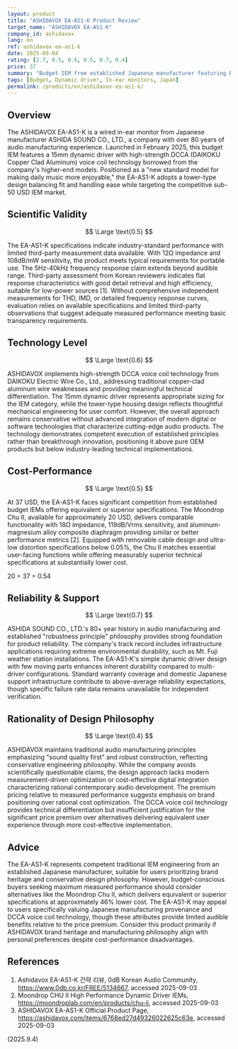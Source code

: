 ```yaml
---
layout: product
title: "ASHIDAVOX EA-AS1-K Product Review"
target_name: "ASHIDAVOX EA-AS1-K"
company_id: ashidavox
lang: en
ref: ashidavox-ea-as1-k
date: 2025-09-04
rating: [2.7, 0.5, 0.6, 0.5, 0.7, 0.4]
price: 37
summary: "Budget IEM from established Japanese manufacturer featuring DCCA voice coil technology, but faces strong competition from more cost-effective alternatives with equivalent or superior measured performance."
tags: [Budget, Dynamic driver, In-ear monitors, Japan]
permalink: /products/en/ashidavox-ea-as1-k/
---
```

## Overview

The ASHIDAVOX EA-AS1-K is a wired in-ear monitor from Japanese manufacturer ASHIDA SOUND CO., LTD., a company with over 80 years of audio manufacturing experience. Launched in February 2025, this budget IEM features a 15mm dynamic driver with high-strength DCCA (DAIKOKU Copper Clad Aluminum) voice coil technology borrowed from the company's higher-end models. Positioned as a "new standard model for making daily music more enjoyable," the EA-AS1-K adopts a tower-type design balancing fit and handling ease while targeting the competitive sub-50 USD IEM market.

## Scientific Validity

$$ \Large \text{0.5} $$

The EA-AS1-K specifications indicate industry-standard performance with limited third-party measurement data available. With 12Ω impedance and 108dB/mW sensitivity, the product meets typical requirements for portable use. The 5Hz-40kHz frequency response claim extends beyond audible range. Third-party assessment from Korean reviewers indicates flat response characteristics with good detail retrieval and high efficiency, suitable for low-power sources [1]. Without comprehensive independent measurements for THD, IMD, or detailed frequency response curves, evaluation relies on available specifications and limited third-party observations that suggest adequate measured performance meeting basic transparency requirements.

## Technology Level

$$ \Large \text{0.6} $$

ASHIDAVOX implements high-strength DCCA voice coil technology from DAIKOKU Electric Wire Co., Ltd., addressing traditional copper-clad aluminum wire weaknesses and providing meaningful technical differentiation. The 15mm dynamic driver represents appropriate sizing for the IEM category, while the tower-type housing design reflects thoughtful mechanical engineering for user comfort. However, the overall approach remains conservative without advanced integration of modern digital or software technologies that characterize cutting-edge audio products. The technology demonstrates competent execution of established principles rather than breakthrough innovation, positioning it above pure OEM products but below industry-leading technical implementations.

## Cost-Performance

$$ \Large \text{0.5} $$

At 37 USD, the EA-AS1-K faces significant competition from established budget IEMs offering equivalent or superior specifications. The Moondrop Chu II, available for approximately 20 USD, delivers comparable functionality with 18Ω impedance, 119dB/Vrms sensitivity, and aluminum-magnesium alloy composite diaphragm providing similar or better performance metrics [2]. Equipped with removable cable design and ultra-low distortion specifications below 0.05%, the Chu II matches essential user-facing functions while offering measurably superior technical specifications at substantially lower cost.

20 ÷ 37 = 0.54

## Reliability & Support

$$ \Large \text{0.7} $$

ASHIDA SOUND CO., LTD.'s 80+ year history in audio manufacturing and established "robustness principle" philosophy provides strong foundation for product reliability. The company's track record includes infrastructure applications requiring extreme environmental durability, such as Mt. Fuji weather station installations. The EA-AS1-K's simple dynamic driver design with few moving parts enhances inherent durability compared to multi-driver configurations. Standard warranty coverage and domestic Japanese support infrastructure contribute to above-average reliability expectations, though specific failure rate data remains unavailable for independent verification.

## Rationality of Design Philosophy

$$ \Large \text{0.4} $$

ASHIDAVOX maintains traditional audio manufacturing principles emphasizing "sound quality first" and robust construction, reflecting conservative engineering philosophy. While the company avoids scientifically questionable claims, the design approach lacks modern measurement-driven optimization or cost-effective digital integration characterizing rational contemporary audio development. The premium pricing relative to measured performance suggests emphasis on brand positioning over rational cost optimization. The DCCA voice coil technology provides technical differentiation but insufficient justification for the significant price premium over alternatives delivering equivalent user experience through more cost-effective implementation.

## Advice

The EA-AS1-K represents competent traditional IEM engineering from an established Japanese manufacturer, suitable for users prioritizing brand heritage and conservative design philosophy. However, budget-conscious buyers seeking maximum measured performance should consider alternatives like the Moondrop Chu II, which delivers equivalent or superior specifications at approximately 46% lower cost. The EA-AS1-K may appeal to users specifically valuing Japanese manufacturing provenance and DCCA voice coil technology, though these attributes provide limited audible benefits relative to the price premium. Consider this product primarily if ASHIDAVOX brand heritage and manufacturing philosophy align with personal preferences despite cost-performance disadvantages.

## References

1. Ashidavox EA-AS1-K 간략 리뷰, 0dB Korean Audio Community, https://www.0db.co.kr/FREE/5134667, accessed 2025-09-03
2. Moondrop CHU II High Performance Dynamic Driver IEMs, https://moondroplab.com/en/products/chu-ii, accessed 2025-09-03
3. ASHIDAVOX EA-AS1-K Official Product Page, https://ashidavox.com/items/6768ed27d49326022625c63e, accessed 2025-09-03

(2025.9.4)